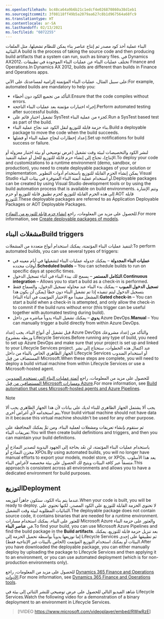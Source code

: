 ```yaml
---
ms.openlocfilehash: bc48ca64a9b6b21c1edcf4e026870860a38d1eb1
ms.sourcegitcommit: 3f08118ff49b5a2079aa627c8b1d967564a68fc9
ms.translationtype: HT
ms.contentlocale: ar-SA
ms.lasthandoff: 02/13/2021
ms.locfileid: "6072255"
---
```

<span data-ttu-id="eaee8-101">البناء عملية أخذ كود مصدر ثم إنتاج عناصر بناء يمكن للنظام تشغيلها، مثل الملفات الثنائية.</span><span class="sxs-lookup"><span data-stu-id="eaee8-101">A build is the process of taking the source code and then producing build artifacts that a system can run, such as binary files.</span></span> <span data-ttu-id="eaee8-102">في Dynamics AX2012، تختلف عمليات البناء عن عمليات البناء الموجودة في تطبيقات Finance and Operations.</span><span class="sxs-lookup"><span data-stu-id="eaee8-102">In Dynamics AX 2012, builds are different than builds in Finance and Operations apps.</span></span> 

<span data-ttu-id="eaee8-103">على سبيل المثال، عمليات البناء المؤتمتة‬ إلزامية لمساعدتك على الآتي:</span><span class="sxs-lookup"><span data-stu-id="eaee8-103">For example, automated builds are mandatory to help you:</span></span>

- <span data-ttu-id="eaee8-104">التأكد من تجميع الكود دون أخطاء.</span><span class="sxs-lookup"><span data-stu-id="eaee8-104">Ensure that the code compiles without errors.</span></span>
- <span data-ttu-id="eaee8-105">إجراء اختبارات مؤتمتة بعد عمليات البناء الناجحة.</span><span class="sxs-lookup"><span data-stu-id="eaee8-105">Perform automated testing after successful builds.</span></span> 
- <span data-ttu-id="eaee8-106">تشغيل اختبار قائم على SysTest كجزء من عملية البناء.</span><span class="sxs-lookup"><span data-stu-id="eaee8-106">Run a SysTest based test as part of the build.</span></span> 
- <span data-ttu-id="eaee8-107">بناء حزمة قابلة للتوزيع لنقل الكود عند نجاح عملية البناء.</span><span class="sxs-lookup"><span data-stu-id="eaee8-107">Build a deployable package to move the code when the build succeeds.</span></span>
- <span data-ttu-id="eaee8-108">إعداد إخطارات لنجاح عملية البناء أو فشلها.</span><span class="sxs-lookup"><span data-stu-id="eaee8-108">Set up notifications for build success or failure.</span></span>  

<span data-ttu-id="eaee8-109">لنشر الكود والتخصيصات لبيئة وقت تشغيل (عرض توضيحي أو بيئة اختبار معزولة أو الإنتاج)، تحتاج إلى إنشاء حزم قابلة للتوزيع للحل أو عملية التنفيذ.</span><span class="sxs-lookup"><span data-stu-id="eaee8-109">To deploy your code and customizations to a runtime environment (demo, sandbox, or production), you need to create deployable packages of your solution or implementation.</span></span> <span data-ttu-id="eaee8-110">يمكن إنشاء الحزم القابلة للتوزيع باستخدام أدوات التطوير Visual Studio أو استخدام عملية أتمتة البناء المتوفرة في بيئات البناء.</span><span class="sxs-lookup"><span data-stu-id="eaee8-110">Deployable packages can be created by using Visual Studio development tools or by using the build automation process that is available on build environments.</span></span> <span data-ttu-id="eaee8-111">وتتم الإشارة إلى هذه الحزم القابلة للتوزيع كحزم تطبيق قابلة للتوزيع أو حزم AOT قابلة للتوزيع.</span><span class="sxs-lookup"><span data-stu-id="eaee8-111">These deployable packages are referred to as Application Deployable Packages or AOT Deployable Packages.</span></span> 

<span data-ttu-id="eaee8-112">للحصول على مزيد من المعلومات، راجع [إنشاء حزم قابلة للتوزيع من النماذج](https://docs.microsoft.com/dynamics365/fin-ops-core/dev-itpro/deployment/create-apply-deployable-package/?azure-portal=true).</span><span class="sxs-lookup"><span data-stu-id="eaee8-112">For more information, see [Create deployable packages of models](https://docs.microsoft.com/dynamics365/fin-ops-core/dev-itpro/deployment/create-apply-deployable-package/?azure-portal=true).</span></span> 

## <a name="build-triggers"></a><span data-ttu-id="eaee8-113">مشغلات البناء</span><span class="sxs-lookup"><span data-stu-id="eaee8-113">Build triggers</span></span>
<span data-ttu-id="eaee8-114">لتنفيذ عمليات البناء المؤتمتة، يمكنك استخدام أنواع متعددة من المشغلات:</span><span class="sxs-lookup"><span data-stu-id="eaee8-114">To perform automated builds, you can use several types of triggers:</span></span>

- <span data-ttu-id="eaee8-115">**عمليات البناء المجدولة** – يمكنك جدوله عمليات البناء لتشغيلها في أيام معينه في أوقات محدده.</span><span class="sxs-lookup"><span data-stu-id="eaee8-115">**Scheduled builds** – You can schedule builds to run on specific days at specific times.</span></span> 
- <span data-ttu-id="eaee8-116">**التكامل المستمر** – يسمح لك ببدء البناء في أثناء تسجيل الدخول.</span><span class="sxs-lookup"><span data-stu-id="eaee8-116">**Continuous integration** – Allows you to start a build as a check-in is performed.</span></span> 
- <span data-ttu-id="eaee8-117">**تسجيل الدخول المبوب** – يمكنك بدء البناء عند محاولة تسجيل الدخول، والسماح فقط بتسجيل الدخول ليتم تنفيذه إذا تم تشغيل البناء دون خطأ (يمكن أن يكون هذا المشغل مفيداً مع الاختبار المؤتمت في أثناء البناء).</span><span class="sxs-lookup"><span data-stu-id="eaee8-117">**Gated check-in** – You can start a build when a check-in is attempted, and only allow the check-in to commit if the build runs without error (this trigger can be useful together with automated testing during build).</span></span>
- <span data-ttu-id="eaee8-118">**يدوي** – يمكنك تشغيل البناء يدوياً مباشره من داخل Azure DevOps.</span><span class="sxs-lookup"><span data-stu-id="eaee8-118">**Manual** – You can manually trigger a build directly from within Azure DevOps.</span></span> 

<span data-ttu-id="eaee8-119">قبل تشغيل أي أنواع البناء، يجب إعداد Azure DevOps والتأكد من إعداد مشروعك وربطه بمشروع Lifecycle Services.</span><span class="sxs-lookup"><span data-stu-id="eaee8-119">Before running any type of build, you need to set up Azure DevOps and make sure that your project is set up and linked to your Lifecycle Services project.</span></span> <span data-ttu-id="eaee8-120">عند اكتمال هذه الخطوات، ستحتاج إلى نشر الجهاز الظاهري الخاص بالبناء من داخل Lifecycle Services أو استخدام المندوب المستضاف من قِبل Microsoft.</span><span class="sxs-lookup"><span data-stu-id="eaee8-120">When these steps are complete, you will need to deploy a build virtual machine from within Lifecycle Services or use a Microsoft-hosted agent.</span></span> 

<span data-ttu-id="eaee8-121">للحصول على مزيد من المعلومات، راجع [أتمتة عمليات البناء التي تستخدم المندوبين المستضافين من قِبل Microsoft ومسارات Azure](https://docs.microsoft.com/dynamics365/fin-ops-core/dev-itpro/dev-tools/hosted-build-automation/?azure-portal=true).</span><span class="sxs-lookup"><span data-stu-id="eaee8-121">For more information, see [Build automation that uses Microsoft-hosted agents and Azure Pipelines](https://docs.microsoft.com/dynamics365/fin-ops-core/dev-itpro/dev-tools/hosted-build-automation/?azure-portal=true).</span></span>  

> [!NOTE]
> <span data-ttu-id="eaee8-122">يجب ألا يشتمل الجهاز الظاهري للبناء لديك على بيانات لأن هذا الجهاز الظاهري يجب ألا يتم استخدامه لأي أغراض أخرى.</span><span class="sxs-lookup"><span data-stu-id="eaee8-122">Your build virtual machine should not have data in it because this virtual machine shouldn't be used for any other purpose.</span></span> 
 
<span data-ttu-id="eaee8-123">ثم ستقوم بإنشاء تعريفات ومشغلات لعملية البناء، ومن ثمَّ يمكنك المحافظة على تعريفات البناء.</span><span class="sxs-lookup"><span data-stu-id="eaee8-123">You will then create build definitions and triggers, and then you can maintain your build definitions.</span></span>
 
<span data-ttu-id="eaee8-124">باستخدام عمليات البناء المؤتمتة، لن تعُد بحاجة إلى الجهود اليدوية لتصدير النماذج أو مخزن النماذج أو XPOs.</span><span class="sxs-lookup"><span data-stu-id="eaee8-124">By using automated builds, you will no longer have manual efforts to export your models, model store, or XPOs.</span></span> <span data-ttu-id="eaee8-125">يعد هذا الأسلوب متسقاً عبر كافة البيئات ويتيح لك الحصول على بيئة مخصصه لأغراض البناء.</span><span class="sxs-lookup"><span data-stu-id="eaee8-125">This approach is consistent across all environments and allows you to have a dedicated environment for build purposes.</span></span> 

## <a name="deployment"></a><span data-ttu-id="eaee8-126">التوزيع</span><span class="sxs-lookup"><span data-stu-id="eaee8-126">Deployment</span></span>
<span data-ttu-id="eaee8-127">عندما يتم بناء الكود، ستكون جاهزاً لتوزيعه.</span><span class="sxs-lookup"><span data-stu-id="eaee8-127">When your code is built, you will be ready to deploy.</span></span> <span data-ttu-id="eaee8-128">لا تحتوي الحزمة القابلة للتوزيع على الكود المصدر، لكنها تحتوي على الثنائيات المطلوبة لبيئة وقت التشغيل.</span><span class="sxs-lookup"><span data-stu-id="eaee8-128">The deployable package does not contain source code, it contains binaries that are needed for a runtime environment.</span></span> <span data-ttu-id="eaee8-129">للعثور على البناء، يمكنك استخدام مسارات Microsoft Azure والعثور على حزمة البناء في **عناصر البناء**.</span><span class="sxs-lookup"><span data-stu-id="eaee8-129">To find your build, you can use Microsoft Azure Pipelines and find the build package in the **Build artifacts**.</span></span> <span data-ttu-id="eaee8-130">بعد تنزيل حزمة قابلة للتوزيع، يمكنك إما توزيعها يدوياً بواسطة تحميل الحزمة إلى Lifecycle Services ثم تطبيقها على إحدى البيئات أو يمكنك استخدام التوزيع المؤتمت (الخاص بالبيئات غير الإنتاجية فقط).</span><span class="sxs-lookup"><span data-stu-id="eaee8-130">After you have downloaded the deployable package, you can either manually deploy by uploading the package to Lifecycle Services and then applying it to an environment, or you can use automated deployment (which is for non-production environments only).</span></span> 

<span data-ttu-id="eaee8-131">للحصول على مزيد من المعلومات، راجع [Dynamics 365 Finance and Operations الأدوات](https://marketplace.visualstudio.com/items?itemName=Dyn365FinOps.dynamics365-finops-tools).</span><span class="sxs-lookup"><span data-stu-id="eaee8-131">For more information, see [Dynamics 365 Finance and Operations tools](https://marketplace.visualstudio.com/items?itemName=Dyn365FinOps.dynamics365-finops-tools).</span></span> 

<span data-ttu-id="eaee8-132">شاهد الفيديو التالي للحصول على عرض توضيحي للنشر الثنائي إلى بيئة في Lifecycle Services.</span><span class="sxs-lookup"><span data-stu-id="eaee8-132">Watch the following video for a demonstration of a binary deployment to an environment in Lifecycle Services.</span></span> 

 > [!VIDEO https://www.microsoft.com/videoplayer/embed/RWwRzE]
